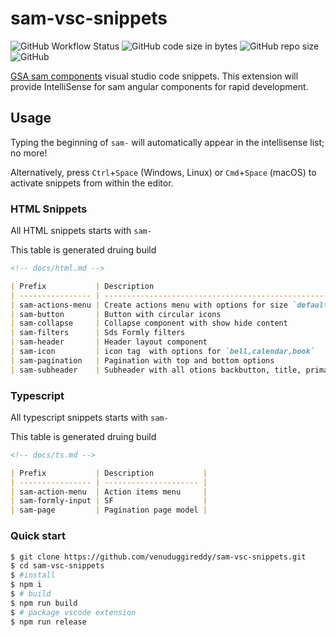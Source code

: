 # sam-vsc-snippets

![GitHub Workflow Status](https://img.shields.io/github/workflow/status/venuduggireddy/sam-vsc-snippets/CI)
![GitHub code size in bytes](https://img.shields.io/github/languages/code-size/venuduggireddy/sam-vsc-snippets)
![GitHub repo size](https://img.shields.io/github/repo-size/venuduggireddy/sam-vsc-snippets)
![GitHub](https://img.shields.io/github/license/venuduggireddy/sam-vsc-snippets)

[GSA sam components](https://www.npmjs.com/package/@gsa-sam/components) visual studio code snippets. This extension will provide IntelliSense for sam angular components for rapid development.

## Usage

Typing the beginning of `sam-` will automatically appear in the intellisense list; no more!

Alternatively, press `Ctrl`+`Space` (Windows, Linux) or `Cmd`+`Space` (macOS) to activate snippets from within the editor.

### HTML Snippets
All HTML snippets starts with `sam-`

This table is generated druing build

```md
<!-- docs/html.md -->

| Prefix           | Description                                                                                                      |
| ---------------- | ---------------------------------------------------------------------------------------------------------------- |
| sam-actions-menu | Create actions menu with options for size `default` or `sm`. Default size is sm.                                 |
| sam-button       | Button with circular icons                                                                                       |
| sam-collapse     | Collapse component with show hide content                                                                        |
| sam-filters      | Sds Formly filters                                                                                               |
| sam-header       | Header layout component                                                                                          |
| sam-icon         | icon tag  with options for `bell,calendar,book`                                                                  |
| sam-pagination   | Pagination with top and bottom options                                                                           |
| sam-subheader    | Subheader with all otions backbutton, title, primary/secondry buttons, search, action buttons and drawer content |

```

### Typescript
All typescript snippets starts with `sam-`

This table is generated druing build

```md
<!-- docs/ts.md -->

| Prefix           | Description           |
| ---------------- | --------------------- |
| sam-action-menu  | Action items menu     |
| sam-formly-input | SF                    |
| sam-page         | Pagination page model |

```
### Quick start

```sh
$ git clone https://github.com/venuduggireddy/sam-vsc-snippets.git
$ cd sam-vsc-snippets
$ #install
$ npm i
$ # build
$ npm run build
$ # package vscode extension
$ npm run release
```
